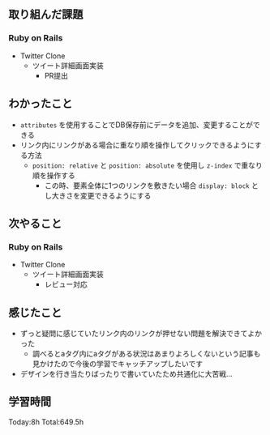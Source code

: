 ## 取り組んだ課題
### Ruby on Rails
- Twitter Clone
  - ツイート詳細画面実装
    - PR提出
## わかったこと
- `attributes` を使用することでDB保存前にデータを追加、変更することができる
- リンク内にリンクがある場合に重なり順を操作してクリックできるようにする方法
  - `position: relative` と `position: absolute` を使用し `z-index` で重なり順を操作する
    - この時、要素全体に1つのリンクを敷きたい場合 `display: block` とし大きさを変更できるようにする
## 次やること
### Ruby on Rails
- Twitter Clone
  - ツイート詳細画面実装
    - レビュー対応
## 感じたこと
- ずっと疑問に感じていたリンク内のリンクが押せない問題を解決できてよかった
  - 調べるとaタグ内にaタグがある状況はあまりよろしくないという記事も見かけたので今後の学習でキャッチアップしたいです
- デザインを行き当たりばったりで書いていたため共通化に大苦戦...
## 学習時間
Today:8h Total:649.5h